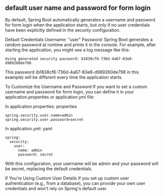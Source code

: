 ## default user name and password for form login

By default, Spring Boot automatically generates a username and password for form login when the application starts, but only if no user credentials have been explicitly defined in the security configuration.

Default Credentials
Username: "user"
Password: Spring Boot generates a random password at runtime and prints it in the console.
For example, after starting the application, you might see a log message like this:

```
Using generated security password: b1838cf6-736d-4a67-83e8-d989260de798
```
This password (b1838cf6-736d-4a67-83e8-d989260de798 in this example) will be different every time the application starts.

To Customize the Username and Password
If you want to set a custom username and password for form login, you can define it in your application.properties or application.yml file:

In application.properties:
properties
```
spring.security.user.name=admin
spring.security.user.password=secret
```
In application.yml:
yaml
```
spring:
  security:
    user:
      name: admin
      password: secret
```
With this configuration, your username will be admin and your password will be secret, replacing the default credentials.

If You’re Using Custom User Details
If you set up custom user authentication (e.g., from a database), you can provide your own user credentials and won't rely on Spring's default user.
